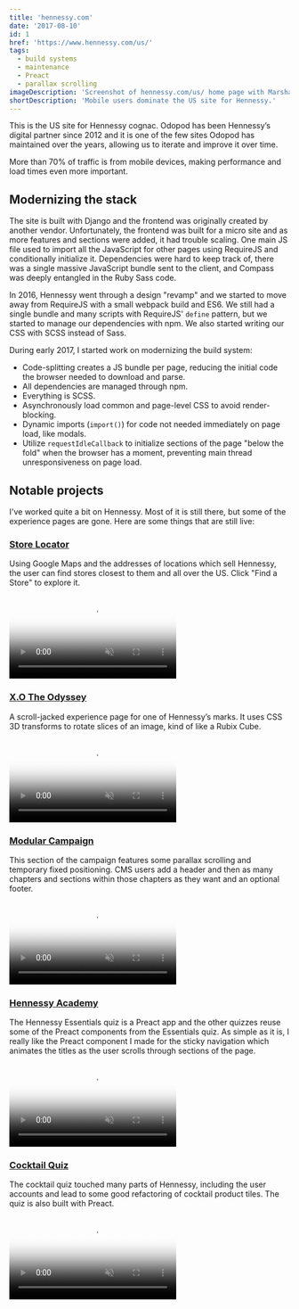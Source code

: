 ```yaml
---
title: 'hennessy.com'
date: '2017-08-10'
id: 1
href: 'https://www.hennessy.com/us/'
tags:
  - build systems
  - maintenance
  - Preact
  - parallax scrolling
imageDescription: 'Screenshot of hennessy.com/us/ home page with Marshall Taylor riding a bicycle.'
shortDescription: 'Mobile users dominate the US site for Hennessy.'
---
```


This is the US site for Hennessy cognac. Odopod has been Hennessy’s digital partner since 2012 and it is one of the few sites Odopod has maintained over the years, allowing us to iterate and improve it over time.

More than 70% of traffic is from mobile devices, making performance and load times even more important.

## Modernizing the stack

The site is built with Django and the frontend was originally created by another vendor. Unfortunately, the frontend was built for a micro site and as more features and sections were added, it had trouble scaling. One main JS file used to import all the JavaScript for other pages using RequireJS and conditionally initialize it. Dependencies were hard to keep track of, there was a single massive JavaScript bundle sent to the client, and Compass was deeply entangled in the Ruby Sass code.

In 2016, Hennessy went through a design "revamp" and we started to move away from RequireJS with a small webpack build and ES6. We still had a single bundle and many scripts with RequireJS' `define` pattern, but we started to manage our dependencies with npm. We also started writing our CSS with SCSS instead of Sass.

During early 2017, I started work on modernizing the build system:

- Code-splitting creates a JS bundle per page, reducing the initial code the browser needed to download and parse.
- All dependencies are managed through npm.
- Everything is SCSS.
- Asynchronously load common and page-level CSS to avoid render-blocking.
- Dynamic imports (`import()`) for code not needed immediately on page load, like modals.
- Utilize `requestIdleCallback` to initialize sections of the page "below the fold" when the browser has a moment, preventing main thread unresponsiveness on page load.

## Notable projects

I've worked quite a bit on Hennessy. Most of it is still there, but some of the experience pages are gone. Here are some things that are still live:

### [Store Locator](https://www.hennessy.com/us/collection/master-blenders-selection-no-2/)

Using Google Maps and the addresses of locations which sell Hennessy, the user can find stores closest to them and all over the US. Click "Find a Store" to explore it.

<video muted playsInline controls loop poster="/hennessy-store-locator-poster.png">
  <source src="hennessy-store-locator.webm" type="video/webm; codecs=vp9,vorbis" />
  <source src="hennessy-store-locator.mp4" type="video/mp4" />
</video>

### [X.O The Odyssey](https://www.hennessy.com/us/xo-the-odyssey/)

A scroll-jacked experience page for one of Hennessy’s marks. It uses CSS 3D transforms to rotate slices of an image, kind of like a Rubix Cube.

<video muted playsInline controls loop poster="/the-odyssey-poster.png">
  <source src="the-odyssey.webm" type="video/webm; codecs=vp9,vorbis" />
  <source src="the-odyssey.mp4" type="video/mp4" />
</video>

### [Modular Campaign](https://www.hennessy.com/us/collection/vs/?reveal)

This section of the campaign features some parallax scrolling and temporary fixed positioning. CMS users add a header and then as many chapters and sections within those chapters as they want and an optional footer.

<video muted playsInline controls loop poster="/hennessy-modular-campaign-poster.png">
  <source src="hennessy-modular-campaign.webm" type="video/webm; codecs=vp9,vorbis" />
  <source src="hennessy-modular-campaign.mp4" type="video/mp4" />
</video>

### [Hennessy Academy](https://www.hennessy.com/us/heritage/academy/)

The Hennessy Essentials quiz is a Preact app and the other quizzes reuse some of the Preact components from the Essentials quiz. As simple as it is, I really like the Preact component I made for the sticky navigation which animates the titles as the user scrolls through sections of the page.

<video muted playsInline controls loop poster="/heritage-culture-poster.png">
  <source src="heritage-culture.webm" type="video/webm; codecs=vp9,vorbis" />
  <source src="heritage-culture.mp4" type="video/mp4" />
</video>

### [Cocktail Quiz](https://www.hennessy.com/us/cocktail-quiz/)

The cocktail quiz touched many parts of Hennessy, including the user accounts and lead to some good refactoring of cocktail product tiles. The quiz is also built with Preact.

<video muted playsInline controls loop poster="/hennessy-cocktail-quiz-poster.png">
  <source src="hennessy-cocktail-quiz.webm" type="video/webm; codecs=vp9,vorbis" />
  <source src="hennessy-cocktail-quiz.mp4" type="video/mp4" />
</video>

